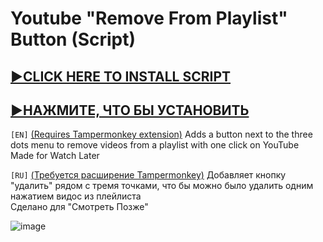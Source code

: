 # Youtube "Remove From Playlist" Button (Script)

## [▶️CLICK HERE TO INSTALL SCRIPT](https://github.com/lynrayy/YT-RM-BTN/raw/refs/heads/main/Youtube%20-Remove%20From%20Playlist-%20Button-1.600.user.js)  
## [▶️НАЖМИТЕ, ЧТО БЫ УСТАНОВИТЬ](https://github.com/lynrayy/YT-RM-BTN/raw/refs/heads/main/Youtube%20-Remove%20From%20Playlist-%20Button-1.600.user.js)  

`[EN]` <ins>(Requires Tampermonkey extension)</ins> Adds a button next to the three dots menu to remove videos from a playlist with one click on YouTube  
Made for Watch Later  

`[RU]` <ins>(Требуется расширение Tampermonkey)</ins> Добавляет кнопку "удалить" рядом с тремя точками, что бы можно было удалить одним нажатием видос из плейлиста  
Сделано для "Смотреть Позже"  

![image](https://github.com/user-attachments/assets/d7e197e1-52a0-4d35-83ef-a7ec557ae4b4)
